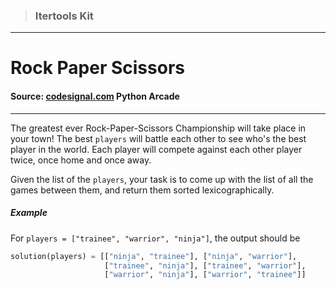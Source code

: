 > ### Itertools Kit

---

# Rock Paper Scissors

#### Source: [codesignal.com](https://codesignal.com/) Python Arcade

---

The greatest ever Rock-Paper-Scissors Championship will take place in your town! The best `players` will battle each other to see who's the best player in the world. Each player will compete against each other player twice, once home and once away.

Given the list of the `players`, your task is to come up with the list of all the games between them, and return them sorted lexicographically.

##### Example

For `players = ["trainee", "warrior", "ninja"]`, the output should be

```python
solution(players) = [["ninja", "trainee"], ["ninja", "warrior"],
                     ["trainee", "ninja"], ["trainee", "warrior"],
                     ["warrior", "ninja"], ["warrior", "trainee"]]
```
